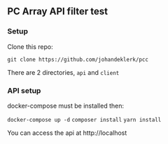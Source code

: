 ## PC Array API filter test

### Setup

Clone this repo:

`git clone https://github.com/johandeklerk/pcc`

There are 2 directories, `api` and `client`

### API setup

docker-compose must be installed then:

`docker-compose up -d`
`composer install`
`yarn install`

You can access the api at http://localhost
